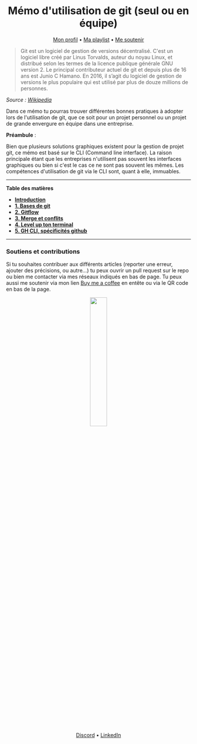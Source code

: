 <div align="center">
<h1>Mémo d'utilisation de git (seul ou en équipe)</h1>

<div>
    <a href="https://github.com/lbAntoine" target="_blank">Mon profil</a>
•
    <a href="https://open.spotify.com/playlist/3o0OqYN0EFmReWTdlbybAW?si=D9RAH_usT9yd8Dmdj7n-Qg" target="_blank">Ma playlist</a>
•
    <a href="https://www.buymeacoffee.com/lbAntoine" target="_blank">Me soutenir</a>
</div>
</div>

> Git est un logiciel de gestion de versions décentralisé. C'est un logiciel libre créé par Linus Torvalds, auteur du noyau Linux, et distribué selon les termes de la licence publique générale GNU version 2. Le principal contributeur actuel de git et depuis plus de 16 ans est Junio C Hamano. En 2016, il s’agit du logiciel de gestion de versions le plus populaire qui est utilisé par plus de douze millions de personnes.

_Source : [Wikipedia](https://fr.wikipedia.org/wiki/Git)_

Dans ce mémo tu pourras trouver différentes bonnes pratiques à adopter lors de l'utilisation de git, que ce soit pour un projet personnel ou un projet de grande envergure en équipe dans une entreprise.

**Préambule** :

Bien que plusieurs solutions graphiques existent pour la gestion de projet git, ce mémo est basé sur le CLI (Command line interface). La raison principale étant que les entreprises n'utilisent pas souvent les interfaces graphiques ou bien si c'est le cas ce ne sont pas souvent les mêmes. Les compétences d'utilisation de git via le CLI sont, quant à elle, immuables.

---

**Table des matières**

- **[Introduction](./episodes/introduction.md)**
- **[1. Bases de git](./episodes/lesbasesdegit.md)**
- **[2. Gitflow](./episodes/gitflow.md)**
- **[3. Merge et conflits](./episodes/mergeconflicts.md)**
- **[4. Level up ton terminal](./episodes/levelupterm.md)**
- **[5. GH CLI, spécificités github](./episodes/ghcli.md)**

---

### Soutiens et contributions

Si tu souhaites contribuer aux différents articles (reporter une erreur, ajouter des précisions, ou autre...) tu peux ouvrir un pull request sur le repo ou bien me contacter via mes réseaux indiqués en bas de page. Tu peux aussi me soutenir via mon lien [Buy me a coffee](https://www.buymeacoffee.com/lbAntoine) en entête ou via le QR code en bas de la page.

<div align="center">
<img width="30%" src="https://utfs.io/f/35969b6d-f22c-4a41-9775-a54026f1ff73-mwy9q0.png" />
<div>

[Discord](https://discordapp.com/users/328163554991669251) • [LinkedIn](https://linkedin.com/in/antoine-le-bras/)

</div>
</div>
